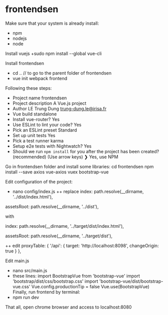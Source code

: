 # frontendsen
Make sure that your system is already install:
+ npm
+ nodejs
+ node

Install vuejs
+sudo npm install --global vue-cli

Install frontendsen
+ cd .. // to go to the parent folder of frontendsen
+ vue init webpack frontend

Following these steps:

+ Project name frontendsen
+ Project description A Vue.js project
+ Author LE Trung Dung <trung-dung.le@irisa.fr>
+ Vue build standalone
+ Install vue-router? Yes
+ Use ESLint to lint your code? Yes
+ Pick an ESLint preset Standard
+ Set up unit tests Yes
+ Pick a test runner karma
+ Setup e2e tests with Nightwatch? Yes
+ Should we run `npm install` for you after the project has been created? (recommended) (Use arrow keys)
❯ Yes, use NPM 

Go in frontendsen folder and install some libraries:
cd frontendsen
npm install --save axios vue-axios vuex bootstrap-vue

Edit configuration of the project:
+ nano config/index.js
++ replace
index: path.resolve(__dirname, '../dist/index.html'),

assetsRoot: path.resolve(__dirname, '../dist'),

with

index: path.resolve(__dirname, '../target/dist/index.html'),

assetsRoot: path.resolve(__dirname, '../target/dist'),

++ edit 
 proxyTable: {
      '/api': {
      target: 'http://localhost:8098',
      changeOrigin: true
      }
    },

Edit main.js
+ nano src/main.js
+ these lines:
  import BootstrapVue from 'bootstrap-vue'
  import 'bootstrap/dist/css/bootstrap.css'
  import 'bootstrap-vue/dist/bootstrap-vue.css'
  Vue.config.productionTip = false
  Vue.use(BootstrapVue)
Finally, run frontend by terminal:
+ npm run dev

That all, open chrome browser and access to localhost:8080
